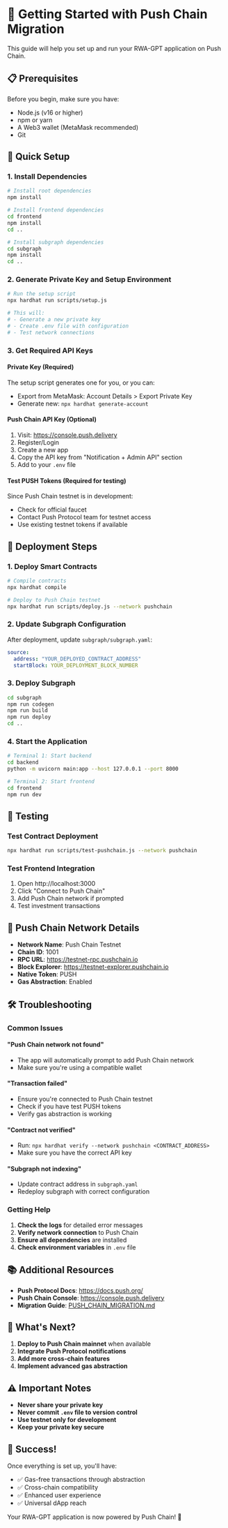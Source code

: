 # 🚀 Getting Started with Push Chain Migration

This guide will help you set up and run your RWA-GPT application on Push Chain.

## 📋 Prerequisites

Before you begin, make sure you have:

- Node.js (v16 or higher)
- npm or yarn
- A Web3 wallet (MetaMask recommended)
- Git

## 🔧 Quick Setup

### 1. Install Dependencies

```bash
# Install root dependencies
npm install

# Install frontend dependencies
cd frontend
npm install
cd ..

# Install subgraph dependencies
cd subgraph
npm install
cd ..
```

### 2. Generate Private Key and Setup Environment

```bash
# Run the setup script
npx hardhat run scripts/setup.js

# This will:
# - Generate a new private key
# - Create .env file with configuration
# - Test network connections
```

### 3. Get Required API Keys

#### **Private Key (Required)**

The setup script generates one for you, or you can:

- Export from MetaMask: Account Details > Export Private Key
- Generate new: `npx hardhat generate-account`

#### **Push Chain API Key (Optional)**

1. Visit: https://console.push.delivery
2. Register/Login
3. Create a new app
4. Copy the API key from "Notification + Admin API" section
5. Add to your `.env` file

#### **Test PUSH Tokens (Required for testing)**

Since Push Chain testnet is in development:

- Check for official faucet
- Contact Push Protocol team for testnet access
- Use existing testnet tokens if available

## 🚀 Deployment Steps

### 1. Deploy Smart Contracts

```bash
# Compile contracts
npx hardhat compile

# Deploy to Push Chain testnet
npx hardhat run scripts/deploy.js --network pushchain
```

### 2. Update Subgraph Configuration

After deployment, update `subgraph/subgraph.yaml`:

```yaml
source:
  address: "YOUR_DEPLOYED_CONTRACT_ADDRESS"
  startBlock: YOUR_DEPLOYMENT_BLOCK_NUMBER
```

### 3. Deploy Subgraph

```bash
cd subgraph
npm run codegen
npm run build
npm run deploy
cd ..
```

### 4. Start the Application

```bash
# Terminal 1: Start backend
cd backend
python -m uvicorn main:app --host 127.0.0.1 --port 8000

# Terminal 2: Start frontend
cd frontend
npm run dev
```

## 🧪 Testing

### Test Contract Deployment

```bash
npx hardhat run scripts/test-pushchain.js --network pushchain
```

### Test Frontend Integration

1. Open http://localhost:3000
2. Click "Connect to Push Chain"
3. Add Push Chain network if prompted
4. Test investment transactions

## 🔗 Push Chain Network Details

- **Network Name**: Push Chain Testnet
- **Chain ID**: 1001
- **RPC URL**: https://testnet-rpc.pushchain.io
- **Block Explorer**: https://testnet-explorer.pushchain.io
- **Native Token**: PUSH
- **Gas Abstraction**: Enabled

## 🛠️ Troubleshooting

### Common Issues

#### "Push Chain network not found"

- The app will automatically prompt to add Push Chain network
- Make sure you're using a compatible wallet

#### "Transaction failed"

- Ensure you're connected to Push Chain testnet
- Check if you have test PUSH tokens
- Verify gas abstraction is working

#### "Contract not verified"

- Run: `npx hardhat verify --network pushchain <CONTRACT_ADDRESS>`
- Make sure you have the correct API key

#### "Subgraph not indexing"

- Update contract address in `subgraph.yaml`
- Redeploy subgraph with correct configuration

### Getting Help

1. **Check the logs** for detailed error messages
2. **Verify network connection** to Push Chain
3. **Ensure all dependencies** are installed
4. **Check environment variables** in `.env` file

## 📚 Additional Resources

- **Push Protocol Docs**: https://docs.push.org/
- **Push Chain Console**: https://console.push.delivery
- **Migration Guide**: [PUSH_CHAIN_MIGRATION.md](./PUSH_CHAIN_MIGRATION.md)

## 🎯 What's Next?

1. **Deploy to Push Chain mainnet** when available
2. **Integrate Push Protocol notifications**
3. **Add more cross-chain features**
4. **Implement advanced gas abstraction**

## ⚠️ Important Notes

- **Never share your private key**
- **Never commit `.env` file to version control**
- **Use testnet only for development**
- **Keep your private key secure**

## 🎉 Success!

Once everything is set up, you'll have:

- ✅ Gas-free transactions through abstraction
- ✅ Cross-chain compatibility
- ✅ Enhanced user experience
- ✅ Universal dApp reach

Your RWA-GPT application is now powered by Push Chain! 🚀

